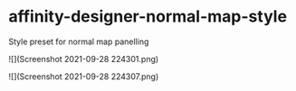 # affinity-designer-normal-map-style
Style preset for normal map panelling

![](Screenshot 2021-09-28 224301.png)

![](Screenshot 2021-09-28 224307.png)

